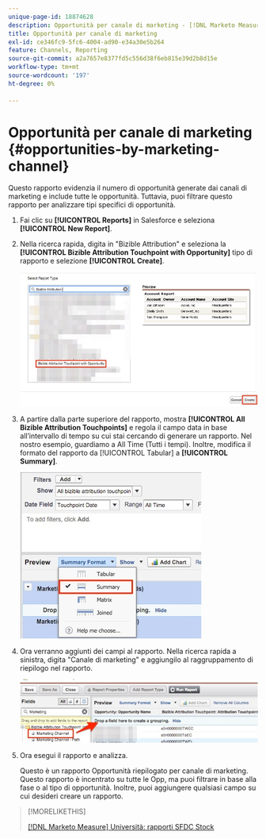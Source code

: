 ```yaml
---
unique-page-id: 18874628
description: Opportunità per canale di marketing - [!DNL Marketo Measure] - Documentazione del prodotto
title: Opportunità per canale di marketing
exl-id: ce346fc9-5fc6-4004-ad90-e34a30e5b264
feature: Channels, Reporting
source-git-commit: a2a7657e8377fd5c556d38f6eb815e39d2b8d15e
workflow-type: tm+mt
source-wordcount: '197'
ht-degree: 0%

---
```


# Opportunità per canale di marketing {#opportunities-by-marketing-channel}

Questo rapporto evidenzia il numero di opportunità generate dai canali di marketing e include tutte le opportunità. Tuttavia, puoi filtrare questo rapporto per analizzare tipi specifici di opportunità.

1. Fai clic su **[!UICONTROL Reports]** in Salesforce e seleziona **[!UICONTROL New Report]**.

1. Nella ricerca rapida, digita in &quot;Bizible Attribution&quot; e seleziona la **[!UICONTROL Bizible Attribution Touchpoint with Opportunity]** tipo di rapporto e selezione **[!UICONTROL Create]**.

   ![](assets/1-2.jpg)

1. A partire dalla parte superiore del rapporto, mostra **[!UICONTROL All Bizible Attribution Touchpoints]** e regola il campo data in base all’intervallo di tempo su cui stai cercando di generare un rapporto. Nel nostro esempio, guardiamo a All Time (Tutti i tempi). Inoltre, modifica il formato del rapporto da [!UICONTROL Tabular] a **[!UICONTROL Summary]**.

   ![](assets/2-2.jpg)

1. Ora verranno aggiunti dei campi al rapporto. Nella ricerca rapida a sinistra, digita &quot;Canale di marketing&quot; e aggiungilo al raggruppamento di riepilogo nel rapporto.

   ![](assets/3-2.jpg)

1. Ora esegui il rapporto e analizza.

   Questo è un rapporto Opportunità riepilogato per canale di marketing. Questo rapporto è incentrato su tutte le Opp, ma puoi filtrare in base alla fase o al tipo di opportunità. Inoltre, puoi aggiungere qualsiasi campo su cui desideri creare un rapporto.

>[!MORELIKETHIS]
>
>[[!DNL Marketo Measure] Università: rapporti SFDC Stock](https://universityonline.marketo.com/courses/bizible-fundamentals-bizible-102/#/page/5c5cb68dfb384d0c9fb96cc4)
